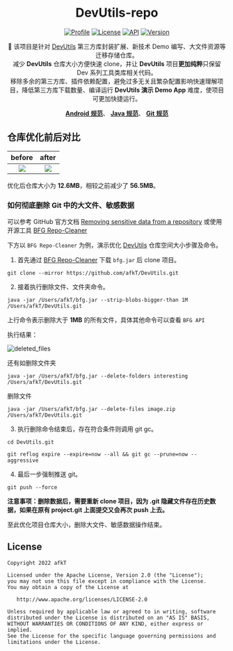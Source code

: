 
<h1 align="center">DevUtils-repo</h1>

<p align="center">
<a href="https://github.com/afkT"><img alt="Profile" src="https://img.shields.io/badge/GitHub-afkT-orange.svg"/></a>
<a href="https://github.com/afkT/DevUtils-repo/blob/master/LICENSE"><img alt="License" src="https://img.shields.io/badge/License-Apache%202.0-blue.svg"/></a>
<a href="https://android-arsenal.com/api?level=14"><img alt="API" src="https://img.shields.io/badge/API-14%2B-brightgreen.svg?style=flat"/></a>
<a href="https://search.maven.org/search?q=io.github.afkt"><img alt="Version" src="https://img.shields.io/badge/Maven-Dev-5776E0.svg"/></a>
</p>

<p align="center">
🐝 该项目是针对 <a href="https://github.com/afkT/DevUtils">DevUtils</a> 第三方库封装扩展、新技术 Demo 编写、大文件资源等迁移存储仓库。
<br>
减少 <b>DevUtils</b> 仓库大小方便快速 clone，并让 <b>DevUtils</b> 项目<b>更加纯粹</b>只保留 Dev 系列工具类库相关代码。
<br>
移除多余的第三方库、插件依赖配置，避免过多无关且繁杂配置影响快速理解项目，降低第三方库下载数量、编译运行 <b>DevUtils 演示 Demo App</b> 难度，使项目可更加快捷运行。
</p>

<p align="center">
<b><a href="https://github.com/afkT/DevUtils/blob/master/README/android_standard.md">Android 规范</a></b>、
<b><a href="https://github.com/afkT/DevUtils/blob/master/README/java_standard.md">Java 规范</a></b>、
<b><a href="https://github.com/afkT/DevUtils/blob/master/README/git_standard.md">Git 规范</a></b>
</p>


## 仓库优化前后对比

| before | after |
|:-:|:-:|
| ![][repositories_before] | ![][repositories_after] |

优化后仓库大小为 **12.6MB**，相较之前减少了 **56.5MB**。

### 如何彻底删除 Git 中的大文件、敏感数据

可以参考 GitHub 官方文档 [Removing sensitive data from a repository][Removing sensitive data from a repository]
或使用开源工具 [BFG Repo-Cleaner][BFG Repo-Cleaner]

下方以 `BFG Repo-Cleaner` 为例，演示优化 [DevUtils][DevUtils] 仓库空间大小步骤及命令。

1. 首先通过 [BFG Repo-Cleaner][BFG Repo-Cleaner] 下载 `bfg.jar` 后 clone 项目。

```gitexclude
git clone --mirror https://github.com/afkT/DevUtils.git
```

2. 接着执行删除文件、文件夹命令。

```gitexclude
java -jar /Users/afkT/bfg.jar --strip-blobs-bigger-than 1M /Users/afkT/DevUtils.git
```

上行命令表示删除大于 **1MB** 的所有文件，具体其他命令可以查看 `BFG API`

执行结果：

![deleted_files][deleted_files]

还有如删除文件夹

```gitexclude
java -jar /Users/afkT/bfg.jar --delete-folders interesting /Users/afkT/DevUtils.git
```

删除文件

```gitexclude
java -jar /Users/afkT/bfg.jar --delete-files image.zip /Users/afkT/DevUtils.git
```

3. 执行删除命令结束后，存在符合条件则调用 git gc。

```gitexclude
cd DevUtils.git
```

```gitexclude
git reflog expire --expire=now --all && git gc --prune=now --aggressive
```

4. 最后一步强制推送 git。

```gitexclude
git push --force
```


**注意事项：删除数据后，需要重新 clone 项目，因为 .git 隐藏文件存在历史数据，如果在原有 project.git 上面提交又会再次 push 上去。**

至此优化项目仓库大小，删除大文件、敏感数据操作结束。


## License

    Copyright 2022 afkT

    Licensed under the Apache License, Version 2.0 (the "License");
    you may not use this file except in compliance with the License.
    You may obtain a copy of the License at

       http://www.apache.org/licenses/LICENSE-2.0

    Unless required by applicable law or agreed to in writing, software
    distributed under the License is distributed on an "AS IS" BASIS,
    WITHOUT WARRANTIES OR CONDITIONS OF ANY KIND, either express or implied.
    See the License for the specific language governing permissions and
    limitations under the License.





[DevUtils]: https://github.com/afkT/DevUtils
[repositories_before]: https://github.com/afkT/DevUtils-repo/raw/main/art/git_delete/repositories_before.png
[repositories_after]: https://github.com/afkT/DevUtils-repo/raw/main/art/git_delete/repositories_after.png
[deleted_files]: https://github.com/afkT/DevUtils-repo/raw/main/art/git_delete/deleted_files.png
[BFG Repo-Cleaner]: https://rtyley.github.io/bfg-repo-cleaner
[Removing sensitive data from a repository]: https://docs.github.com/cn/authentication/keeping-your-account-and-data-secure/removing-sensitive-data-from-a-repository